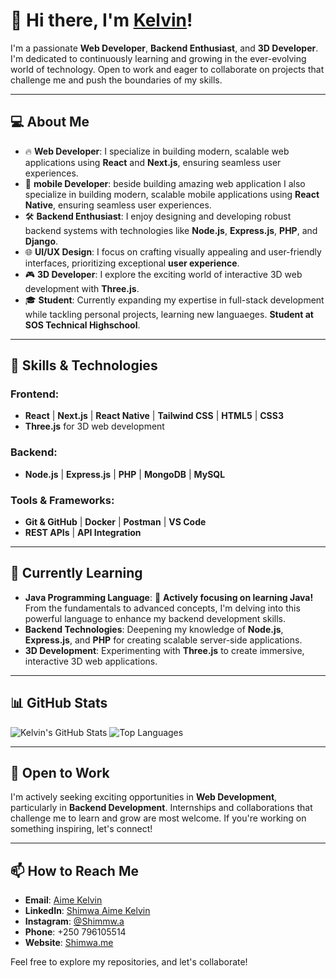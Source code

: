 # 👋 Hi there, I'm [Kelvin](https://shimwa.me)!

I'm a passionate **Web Developer**, **Backend Enthusiast**, and **3D Developer**. I'm dedicated to continuously learning and growing in the ever-evolving world of technology. Open to work and eager to collaborate on projects that challenge me and push the boundaries of my skills.

---

## 💻 About Me
- 🔥 **Web Developer**: I specialize in building modern, scalable web applications using **React** and **Next.js**, ensuring seamless user experiences.
- 📱 **mobile Developer**: beside building amazing web application I also specialize in building modern, scalable mobile applications using **React Native**, ensuring seamless user experiences.
- 🛠️ **Backend Enthusiast**: I enjoy designing and developing robust backend systems with technologies like **Node.js**, **Express.js**, **PHP**, and **Django**.
- 🌐 **UI/UX Design**: I focus on crafting visually appealing and user-friendly interfaces, prioritizing exceptional **user experience**.
- 🎮 **3D Developer**: I explore the exciting world of interactive 3D web development with **Three.js**.
- 🎓 **Student**: Currently expanding my expertise in full-stack development while tackling personal projects, learning new languaeges. **Student at SOS Technical Highschool**.

---

## 🚀 Skills & Technologies

### Frontend:
- **React** | **Next.js** | **React Native** | **Tailwind CSS** | **HTML5** | **CSS3**
- **Three.js** for 3D web development

### Backend:
- **Node.js** | **Express.js** | **PHP** | **MongoDB** | **MySQL**

### Tools & Frameworks:
- **Git & GitHub** | **Docker** | **Postman** | **VS Code**
- **REST APIs** | **API Integration**

---

## 🌱 Currently Learning
- **Java Programming Language**: 🌟 **Actively focusing on learning Java!** From the fundamentals to advanced concepts, I'm delving into this powerful language to enhance my backend development skills.
- **Backend Technologies**: Deepening my knowledge of **Node.js**, **Express.js**, and **PHP** for creating scalable server-side applications.
- **3D Development**: Experimenting with **Three.js** to create immersive, interactive 3D web applications.

---

## 📊 GitHub Stats

![Kelvin's GitHub Stats](https://github-readme-stats.vercel.app/api?username=aimekelvin&show_icons=true&theme=radical)
![Top Languages](https://github-readme-stats.vercel.app/api/top-langs/?username=aimekelvin&layout=compact&theme=radical)

---

## 👀 Open to Work
I'm actively seeking exciting opportunities in **Web Development**, particularly in **Backend Development**. Internships and collaborations that challenge me to learn and grow are most welcome. If you're working on something inspiring, let's connect!

---

## 📫 How to Reach Me
- **Email**: [Aime Kelvin](mailto:your.kellykelvinaime@gmail.com)
- **LinkedIn**: [Shimwa Aime Kelvin](https://linkedin.com/in/Aimekelvin)
- **Instagram**: [@Shimmw.a](https://instagram.com/shimmw.a)
- **Phone**: +250 796105514
- **Website**: [Shimwa.me](https://shimwa.me)

Feel free to explore my repositories, and let's collaborate!
